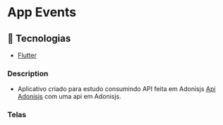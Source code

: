 # App Events

## 🚀 Tecnologias

- [Flutter](https://flutter.dev/)

### Description

- Aplicativo criado para estudo consumindo API feita em Adonisjs [Api Adonisjs](https://github.com/VictorLessa/Events-API) com uma api em Adonisjs.

### Telas
